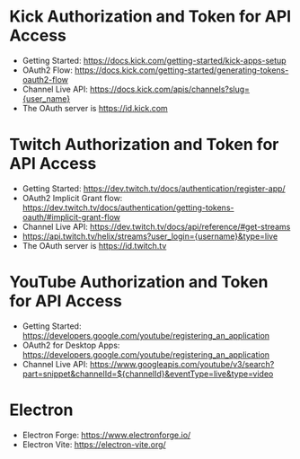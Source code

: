 # Kick Authorization and Token for API Access

- Getting Started: https://docs.kick.com/getting-started/kick-apps-setup
- OAuth2 Flow: https://docs.kick.com/getting-started/generating-tokens-oauth2-flow
- Channel Live API: https://docs.kick.com/apis/channels?slug={user_name}
- The OAuth server is https://id.kick.com

# Twitch Authorization and Token for API Access

- Getting Started: https://dev.twitch.tv/docs/authentication/register-app/
- OAuth2 Implicit Grant flow: https://dev.twitch.tv/docs/authentication/getting-tokens-oauth/#implicit-grant-flow
- Channel Live API: https://dev.twitch.tv/docs/api/reference/#get-streams
- https://api.twitch.tv/helix/streams?user_login={username}&type=live
- The OAuth server is https://id.twitch.tv

# YouTube Authorization and Token for API Access

- Getting Started: https://developers.google.com/youtube/registering_an_application
- OAuth2 for Desktop Apps: https://developers.google.com/youtube/registering_an_application
- Channel Live API: https://www.googleapis.com/youtube/v3/search?part=snippet&channelId=${channelId}&eventType=live&type=video

# Electron

- Electron Forge: https://www.electronforge.io/
- Electron Vite: https://electron-vite.org/